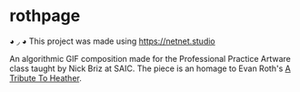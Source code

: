 # rothpage
◕ ◞ ◕ This project was made using https://netnet.studio

An algorithmic GIF composition made for the Professional Practice Artware class taught by Nick Briz at SAIC. The piece is an homage to Evan Roth's [A Tribute To Heather](http://www.evan-roth.com/work/tribute-to-heather/).
